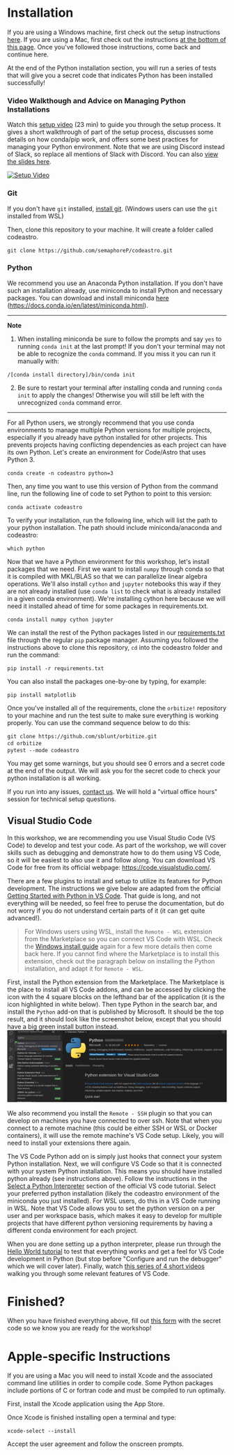 # Installation

If you are using a Windows machine, first check out the setup instructions 
[here](https://github.com/semaphoreP/codeastro/blob/main/Day0/INSTALL_WINDOWS.md). If you are using a Mac, first check out the instructions [at the bottom of this page](https://github.com/semaphoreP/codeastro/blob/main/Day0/INSTALL.md#apple-specific-instructions). Once you've
followed those instructions, come back and continue here.

At the end of the Python installation section, you will run a series of tests that will give you a secret code that indicates Python has been installed successfully! 

### Video Walkthough and Advice on Managing Python Installations ###

Watch this [setup video](https://youtu.be/vpMbZdMeRAs) (23 min) to guide you through the setup process. It gives a short walkthrough of part of the setup process, discusses some details on how conda/pip work, and offers some best practices for managing your Python environment. Note that we are using Discord instead of Slack, so replace all mentions of Slack with Discord. You can also [view the slides here](https://docs.google.com/presentation/d/10PZgGP7SENmOKb6Xji4BX9POtVZcOpIYhaCsWUh-Qco/edit?usp=sharing). 

[![Setup Video](http://img.youtube.com/vi/vpMbZdMeRAs/0.jpg)](https://youtu.be/vpMbZdMeRAs "Setup Video")

### Git ###
If you don't have `git` installed, [install git](https://git-scm.com/downloads). (Windows users can use the `git` installed from WSL)

Then, clone this repository to your machine. It will create a folder called codeastro. 

    git clone https://github.com/semaphoreP/codeastro.git

### Python ###
We recommend you use an Anaconda Python installation. If you don't have such an installation already, use miniconda to install Python and necessary packages. You can download and install
miniconda [here](https://docs.conda.io/en/latest/miniconda.html) (https://docs.conda.io/en/latest/miniconda.html).


---
**Note**

1. When installing miniconda be sure to follow the prompts and say `yes` to running `conda init` at the last prompt! If you don't your terminal may not be able to recognize the `conda` command. If you miss it you can run it manually with:
```
/[conda install directory]/bin/conda init
```

2. Be sure to restart your terminal after installing conda and running `conda init` to apply the changes! Otherwise you will still be left with the unrecognized `conda` command error. 

---

For all Python users, we strongly recommend that you use conda environments to manage multiple Python versions for multiple projects, especially if you already have python installed for other projects. This prevents projects having conflicting dependencies as each project can have its own Python. Let's create an environment for Code/Astro that uses Python 3.

    conda create -n codeastro python=3

Then, any time you want to use this version of Python from the command line, run the following line of code to set Python to point to this version:

    conda activate codeastro

 To verify your installation, run the following line, which will list the path to your python installation. The path should include miniconda/anaconda and codeastro:

    which python

Now that we have a Python environment for this workshop, let's install packages that we need. First we want to install `numpy` through conda so that it is compiled with MKL/BLAS so that we can parallelize linear algebra operations. We'll also install `cython` and `jupyter` notebooks this way if they are not already installed (use `conda list` to check what is already installed in a given conda environment). We're installing cython here because we will need it installed ahead of time for some packages in requirements.txt. 

    conda install numpy cython jupyter

We can install the rest of the Python packages listed in our 
[requirements.txt](https://github.com/semaphoreP/codeastro/blob/main/requirements.txt) file through the regular `pip` package manager.
Assuming you followed the instructions above to clone this repository, `cd` into the codeastro folder and run the command:

    pip install -r requirements.txt

You can also install the packages one-by-one by typing, for example:

    pip install matplotlib

Once you've installed all of the requirements, clone the `orbitize!` repository to your machine and run the test suite to make sure everything is working properly. You can use the command sequence below to do this:

    git clone https://github.com/sblunt/orbitize.git
    cd orbitize
    pytest --mode codeastro

You may get some warnings, but you should see 0 errors and a secret code at the end of the output. We will ask you for the secret code to check your python installation is all working. 

If you run into any issues, [contact us](mailto:sblunt@caltech.edu). We will hold a "virtual office hours" session for 
technical setup questions.


## Visual Studio Code

In this workshop, we are recommending you use Visual Studio Code (VS Code) to develop and test your code. 
As part of the workshop, we will cover skills such as debugging and demonstrate how to do them using VS Code, so it will be easiest to also use it and follow along.
You can download VS Code for free from its official webpage: https://code.visualstudio.com/.

There are a few plugins to install and setup to utilize its features for Python development. The instructions we give below are adapted from the official [Getting Started with Python in VS Code](https://code.visualstudio.com/docs/python/python-tutorial). That guide is long, and not everything will be needed, so feel free to peruse the documentation, but do not worry if you do not understand certain parts of it (it can get quite advanced!). 

> For Windows users using WSL, install the `Remote - WSL` extension from the Marketplace so you can connect VS Code with WSL. Check the [Windows install guide](https://github.com/semaphoreP/codeastro/blob/main/Day0/INSTALL_WINDOWS.md) again for a few more details then come back here. If you cannot find where the Marketplace is to install this extension, check out the paragraph below on installing the Python installation, and adapt it for `Remote - WSL`. 

First, install the Python extension from the Marketplace. The Marketplace is the place to install all VS Code addons, and can be accessed by clicking the icon with the 4 square blocks on the lefthand bar of the application (it is the icon highlighted in white below). Then type Python in the search bar, and install the `Python` add-on that is published by Microsoft. It should be the top result, and it should look like the screenshot below, except that you should have a big green install button instead. 
![alt text](../imgs/vscode-python-install.png)

We also recommend you install the `Remote - SSH` plugin so that you can develop on machines you have connected to over ssh. Note that when you connect to a remote machine (this could be either SSH or WSL or Docker containers), it will use the remote machine's VS Code setup. Likely, you will need to install your extensions there again.

The VS Code Python add on is simply just hooks that connect your system Python installation. Next, we will configure VS Code so that it is connected with your system Python installation. This means you should have installed python already (see instructions above). Follow the instructions in the [Select a Python Interpreter](https://code.visualstudio.com/docs/python/python-tutorial#_select-a-python-interpreter) section of the official VS code tutorial. Select your preferred python installation (likely the codeastro environment of the miniconda you just installed). For WSL users, do this in a VS Code running in WSL. Note that VS Code allows you to set the python version on a per user and per workspace basis, which makes it easy to develop for multiple projects that have different python versioning requirements by having a different conda environment for each project. 

When you are done setting up a python interpreter, please run through the [Hello World tutorial](https://code.visualstudio.com/docs/python/python-tutorial) to test that everything works and get a feel for VS Code development in Python (but stop before "Configure and run the debugger" which we will cover later). Finally, watch [this series of 4 short videos](https://drive.google.com/file/d/1JMWwmOj92Jjb200IVxJGc-FIZJl4eaja/view?usp=sharing) walking you through some relevant features of VS Code.

# Finished?

When you have finished everything above, fill out [this form](https://drive.google.com/drive/folders/1jzrm8Iy68LwKp7ndE6SVGDaviTNNaDRA?usp=sharing) with the secret code so we know you are ready for the workshop!

# Apple-specific Instructions

If you are using a Mac you will need to install Xcode and the associated command line utilities in order to compile code. Some Python packages include portions of C or fortran code and must be compiled to run optimally. 

First, install the Xcode application using the App Store. 

Once Xcode is finished installing open a terminal and type:
    
    xcode-select --install

Accept the user agreement and follow the onscreen prompts. 
